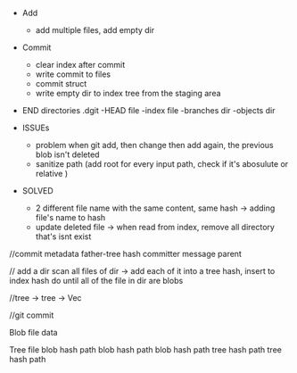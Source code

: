 - Add
  - add multiple files, add empty dir
- Commit

  - clear index after commit
  - write commit to files
  - commit struct
  - write empty dir to index tree from the staging area

- END directories
  .dgit
  -HEAD file
  -index file
  -branches dir
  -objects dir

- ISSUEs

  - problem when git add, then change then add again, the previous blob isn't deleted
  - sanitize path (add root for every input path, check if it's abosulute or relative )

- SOLVED
  - 2 different file name with the same content, same hash -> adding file's name to hash
  - update deleted file -> when read from index, remove all directory that's isnt exist

//commit metadata
father-tree hash
committer
message
parent

// add a dir
scan all files of dir -> add each of it into a tree hash, insert to index hash
do until all of the file in dir are blobs

//tree
-> tree
-> Vec<Blobs>

//git commit

Blob file
data

Tree file
blob hash path
blob hash path
blob hash path
tree hash path
tree hash path

